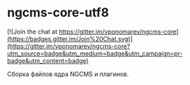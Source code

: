 ngcms-core-utf8
==========

[![Join the chat at https://gitter.im/vponomarev/ngcms-core](https://badges.gitter.im/Join%20Chat.svg)](https://gitter.im/vponomarev/ngcms-core?utm_source=badge&utm_medium=badge&utm_campaign=pr-badge&utm_content=badge)

Сборка файлов ядра  NGCMS и плагинов.


